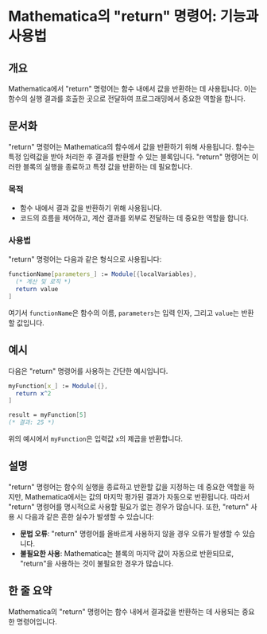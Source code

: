 <!--
Meta Description: # Mathematica의 "return" 명령어: 기능과 사용법 ## 개요 Mathematica에서 "return" 명령어는 함수 내에서 값을 반환하는 데 사용됩니다. 이는 함수의 실행 결과를 호출한 곳으로 전달하여 프로그래밍에서 중요한 역할을 합니다. ## 문서화 ...
Meta Keywords: return, 명령어는, 사용됩니다, 중요한, mathematica의
-->

# Mathematica의 "return" 명령어: 기능과 사용법

## 개요
Mathematica에서 "return" 명령어는 함수 내에서 값을 반환하는 데 사용됩니다. 이는 함수의 실행 결과를 호출한 곳으로 전달하여 프로그래밍에서 중요한 역할을 합니다.

## 문서화
"return" 명령어는 Mathematica의 함수에서 값을 반환하기 위해 사용됩니다. 함수는 특정 입력값을 받아 처리한 후 결과를 반환할 수 있는 블록입니다. "return" 명령어는 이러한 블록의 실행을 종료하고 특정 값을 반환하는 데 필요합니다.

### 목적
- 함수 내에서 결과 값을 반환하기 위해 사용됩니다.
- 코드의 흐름을 제어하고, 계산 결과를 외부로 전달하는 데 중요한 역할을 합니다.

### 사용법
"return" 명령어는 다음과 같은 형식으로 사용됩니다:

```mathematica
functionName[parameters_] := Module[{localVariables},
  (* 계산 및 로직 *)
  return value
]
```

여기서 `functionName`은 함수의 이름, `parameters`는 입력 인자, 그리고 `value`는 반환할 값입니다.

## 예시
다음은 "return" 명령어를 사용하는 간단한 예시입니다.

```mathematica
myFunction[x_] := Module[{},
  return x^2
]

result = myFunction[5]
(* 결과: 25 *)
```

위의 예시에서 `myFunction`은 입력값 `x`의 제곱을 반환합니다.

## 설명
"return" 명령어는 함수의 실행을 종료하고 반환할 값을 지정하는 데 중요한 역할을 하지만, Mathematica에서는 값의 마지막 평가된 결과가 자동으로 반환됩니다. 따라서 "return" 명령어를 명시적으로 사용할 필요가 없는 경우가 많습니다. 또한, "return" 사용 시 다음과 같은 흔한 실수가 발생할 수 있습니다:

- **문법 오류**: "return" 명령어를 올바르게 사용하지 않을 경우 오류가 발생할 수 있습니다.
- **불필요한 사용**: Mathematica는 블록의 마지막 값이 자동으로 반환되므로, "return"을 사용하는 것이 불필요한 경우가 많습니다.

## 한 줄 요약
Mathematica의 "return" 명령어는 함수 내에서 결과값을 반환하는 데 사용되는 중요한 명령어입니다.